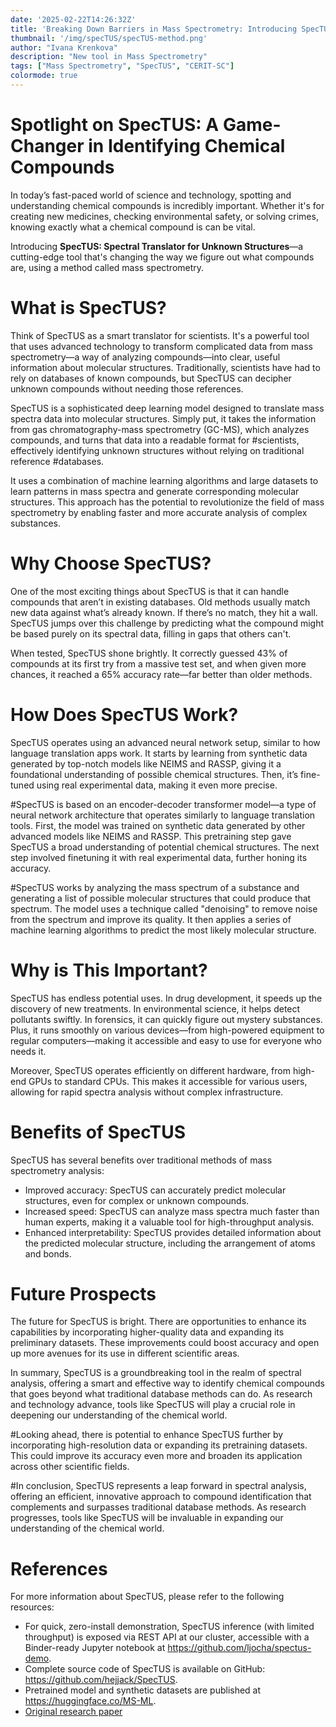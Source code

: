 ```yaml
---
date: '2025-02-22T14:26:32Z'
title: 'Breaking Down Barriers in Mass Spectrometry: Introducing SpecTUS'
thumbnail: '/img/specTUS/specTUS-method.png'
author: "Ivana Krenkova"
description: "New tool in Mass Spectrometry"
tags: ["Mass Spectrometry", "SpecTUS", "CERIT-SC"]
colormode: true
---
```

# Spotlight on SpecTUS: A Game-Changer in Identifying Chemical Compounds 

In today’s fast-paced world of science and technology, spotting and understanding chemical compounds is incredibly important. Whether it's for creating new medicines, checking environmental safety, or solving crimes, knowing exactly what a chemical compound is can be vital. 

Introducing **SpecTUS: Spectral Translator for Unknown Structures**—a cutting-edge tool that's changing the way we figure out what compounds are, using a method called mass spectrometry.


# What is SpecTUS? 

Think of SpecTUS as a smart translator for scientists. It's a powerful tool that uses advanced technology to transform complicated data from mass spectrometry—a way of analyzing compounds—into clear, useful information about molecular structures. Traditionally, scientists have had to rely on databases of known compounds, but SpecTUS can decipher unknown compounds without needing those references.

SpecTUS is a sophisticated deep learning model designed to translate mass spectra data into molecular structures. Simply put, it takes the information from gas chromatography-mass spectrometry (GC-MS), which analyzes compounds, and turns that data into a readable format for #scientists, effectively identifying unknown structures without relying on traditional reference #databases. 

It uses a combination of machine learning algorithms and large datasets to learn patterns in mass spectra and generate corresponding molecular structures. This approach has the potential to revolutionize the field of mass spectrometry by enabling faster and more accurate analysis of complex substances. 


# Why Choose SpecTUS?

One of the most exciting things about SpecTUS is that it can handle compounds that aren’t in existing databases. Old methods usually match new data against what’s already known. If there’s no match, they hit a wall. SpecTUS jumps over this challenge by predicting what the compound might be based purely on its spectral data, filling in gaps that others can't. 

When tested, SpecTUS shone brightly. It correctly guessed 43% of compounds at its first try from a massive test set, and when given more chances, it reached a 65% accuracy rate—far better than older methods. 


# How Does SpecTUS Work? 

SpecTUS operates using an advanced neural network setup, similar to how language translation apps work. It starts by learning from synthetic data generated by top-notch models like NEIMS and RASSP, giving it a foundational understanding of possible chemical structures. Then, it’s fine-tuned using real experimental data, making it even more precise.

#SpecTUS is based on an encoder-decoder transformer model—a type of neural network architecture that operates similarly to language translation tools. First, the model was trained on synthetic data generated by other advanced models like NEIMS and RASSP. This pretraining step gave SpecTUS a broad understanding of potential chemical structures. The next step involved finetuning it with real experimental data, further honing its accuracy. 

#SpecTUS works by analyzing the mass spectrum of a substance and generating a list of possible molecular structures that could produce that spectrum. The model uses a technique called "denoising" to remove noise from the spectrum and improve its quality. It then applies a series of machine learning algorithms to predict the most likely molecular structure. 

# Why is This Important? 

SpecTUS has endless potential uses. In drug development, it speeds up the discovery of new treatments. In environmental science, it helps detect pollutants swiftly. In forensics, it can quickly figure out mystery substances. Plus, it runs smoothly on various devices—from high-powered equipment to regular computers—making it accessible and easy to use for everyone who needs it.

Moreover, SpecTUS operates efficiently on different hardware, from high-end GPUs to standard CPUs. This makes it accessible for various users, allowing for rapid spectra analysis without complex infrastructure. 


# Benefits of SpecTUS 

SpecTUS has several benefits over traditional methods of mass spectrometry analysis: 

* Improved accuracy: SpecTUS can accurately predict molecular structures, even for complex or unknown compounds.
* Increased speed: SpecTUS can analyze mass spectra much faster than human experts, making it a valuable tool for high-throughput analysis.
* Enhanced interpretability: SpecTUS provides detailed information about the predicted molecular structure, including the arrangement of atoms and bonds.
     


# Future Prospects 

The future for SpecTUS is bright. There are opportunities to enhance its capabilities by incorporating higher-quality data and expanding its preliminary datasets. These improvements could boost accuracy and open up more avenues for its use in different scientific areas. 

In summary, SpecTUS is a groundbreaking tool in the realm of spectral analysis, offering a smart and effective way to identify chemical compounds that goes beyond what traditional database methods can do. As research and technology advance, tools like SpecTUS will play a crucial role in deepening our understanding of the chemical world. 


#Looking ahead, there is potential to enhance SpecTUS further by incorporating high-resolution data or expanding its pretraining datasets. This could improve its accuracy even more and broaden its application across other scientific fields. 

#In conclusion, SpecTUS represents a leap forward in spectral analysis, offering an efficient, innovative approach to compound identification that complements and surpasses traditional database methods. As research progresses, tools like SpecTUS will be invaluable in expanding our understanding of the chemical world. 

     
# References 

For more information about SpecTUS, please refer to the following resources: 

* For quick, zero-install demonstration, SpecTUS inference (with limited throughput) is exposed via REST API at our cluster, accessible with a Binder-ready Jupyter notebook at https://github.com/ljocha/spectus-demo.
* Complete source code of SpecTUS is available on GitHub: https://github.com/hejjack/SpecTUS.
* Pretrained model and synthetic datasets are published at https://huggingface.co/MS-ML.
* [Original research paper](https://arxiv.org/abs/2502.05114)
     


 
 
   
  



